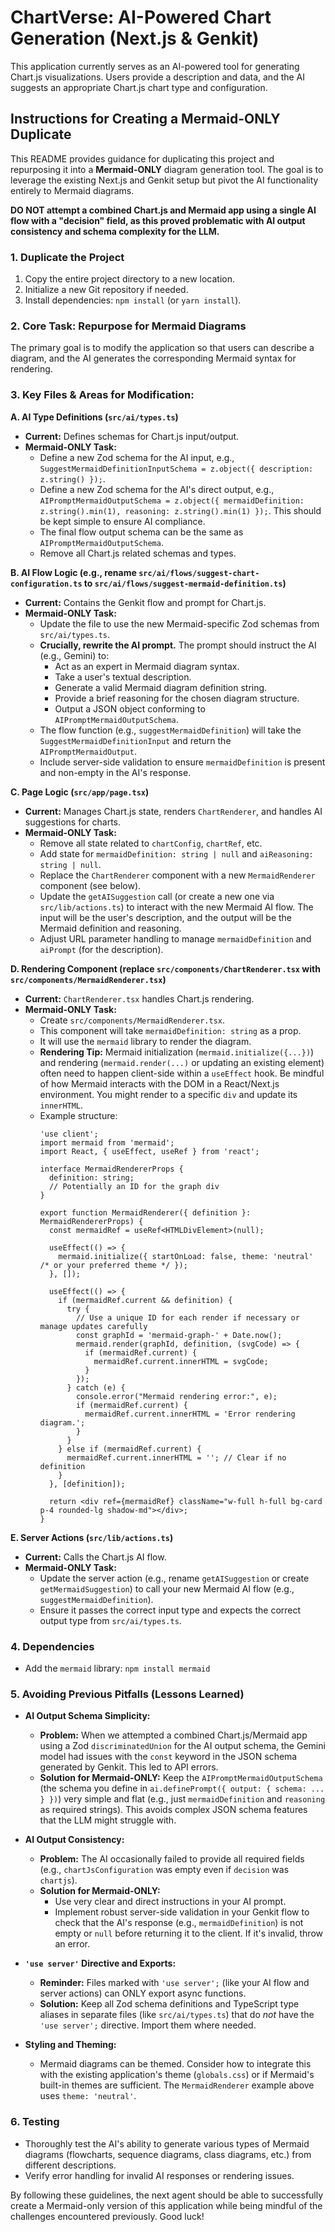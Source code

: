 
# ChartVerse: AI-Powered Chart Generation (Next.js & Genkit)

This application currently serves as an AI-powered tool for generating Chart.js visualizations. Users provide a description and data, and the AI suggests an appropriate Chart.js chart type and configuration.

## Instructions for Creating a Mermaid-ONLY Duplicate

This README provides guidance for duplicating this project and repurposing it into a **Mermaid-ONLY** diagram generation tool. The goal is to leverage the existing Next.js and Genkit setup but pivot the AI functionality entirely to Mermaid diagrams.

**DO NOT attempt a combined Chart.js and Mermaid app using a single AI flow with a "decision" field, as this proved problematic with AI output consistency and schema complexity for the LLM.**

### 1. Duplicate the Project

1.  Copy the entire project directory to a new location.
2.  Initialize a new Git repository if needed.
3.  Install dependencies: `npm install` (or `yarn install`).

### 2. Core Task: Repurpose for Mermaid Diagrams

The primary goal is to modify the application so that users can describe a diagram, and the AI generates the corresponding Mermaid syntax for rendering.

### 3. Key Files & Areas for Modification:

**A. AI Type Definitions (`src/ai/types.ts`)**

*   **Current:** Defines schemas for Chart.js input/output.
*   **Mermaid-ONLY Task:**
    *   Define a new Zod schema for the AI input, e.g., `SuggestMermaidDefinitionInputSchema = z.object({ description: z.string() });`.
    *   Define a new Zod schema for the AI's direct output, e.g., `AIPromptMermaidOutputSchema = z.object({ mermaidDefinition: z.string().min(1), reasoning: z.string().min(1) });`. This should be kept simple to ensure AI compliance.
    *   The final flow output schema can be the same as `AIPromptMermaidOutputSchema`.
    *   Remove all Chart.js related schemas and types.

**B. AI Flow Logic (e.g., rename `src/ai/flows/suggest-chart-configuration.ts` to `src/ai/flows/suggest-mermaid-definition.ts`)**

*   **Current:** Contains the Genkit flow and prompt for Chart.js.
*   **Mermaid-ONLY Task:**
    *   Update the file to use the new Mermaid-specific Zod schemas from `src/ai/types.ts`.
    *   **Crucially, rewrite the AI prompt.** The prompt should instruct the AI (e.g., Gemini) to:
        *   Act as an expert in Mermaid diagram syntax.
        *   Take a user's textual description.
        *   Generate a valid Mermaid diagram definition string.
        *   Provide a brief reasoning for the chosen diagram structure.
        *   Output a JSON object conforming to `AIPromptMermaidOutputSchema`.
    *   The flow function (e.g., `suggestMermaidDefinition`) will take the `SuggestMermaidDefinitionInput` and return the `AIPromptMermaidOutput`.
    *   Include server-side validation to ensure `mermaidDefinition` is present and non-empty in the AI's response.

**C. Page Logic (`src/app/page.tsx`)**

*   **Current:** Manages Chart.js state, renders `ChartRenderer`, and handles AI suggestions for charts.
*   **Mermaid-ONLY Task:**
    *   Remove all state related to `chartConfig`, `chartRef`, etc.
    *   Add state for `mermaidDefinition: string | null` and `aiReasoning: string | null`.
    *   Replace the `ChartRenderer` component with a new `MermaidRenderer` component (see below).
    *   Update the `getAISuggestion` call (or create a new one via `src/lib/actions.ts`) to interact with the new Mermaid AI flow. The input will be the user's description, and the output will be the Mermaid definition and reasoning.
    *   Adjust URL parameter handling to manage `mermaidDefinition` and `aiPrompt` (for the description).

**D. Rendering Component (replace `src/components/ChartRenderer.tsx` with `src/components/MermaidRenderer.tsx`)**

*   **Current:** `ChartRenderer.tsx` handles Chart.js rendering.
*   **Mermaid-ONLY Task:**
    *   Create `src/components/MermaidRenderer.tsx`.
    *   This component will take `mermaidDefinition: string` as a prop.
    *   It will use the `mermaid` library to render the diagram.
    *   **Rendering Tip:** Mermaid initialization (`mermaid.initialize({...})`) and rendering (`mermaid.render(...)` or updating an existing element) often need to happen client-side within a `useEffect` hook. Be mindful of how Mermaid interacts with the DOM in a React/Next.js environment. You might render to a specific `div` and update its `innerHTML`.
    *   Example structure:
        ```tsx
        'use client';
        import mermaid from 'mermaid';
        import React, { useEffect, useRef } from 'react';

        interface MermaidRendererProps {
          definition: string;
          // Potentially an ID for the graph div
        }

        export function MermaidRenderer({ definition }: MermaidRendererProps) {
          const mermaidRef = useRef<HTMLDivElement>(null);

          useEffect(() => {
            mermaid.initialize({ startOnLoad: false, theme: 'neutral' /* or your preferred theme */ });
          }, []);

          useEffect(() => {
            if (mermaidRef.current && definition) {
              try {
                // Use a unique ID for each render if necessary or manage updates carefully
                const graphId = 'mermaid-graph-' + Date.now(); 
                mermaid.render(graphId, definition, (svgCode) => {
                  if (mermaidRef.current) {
                    mermaidRef.current.innerHTML = svgCode;
                  }
                });
              } catch (e) {
                console.error("Mermaid rendering error:", e);
                if (mermaidRef.current) {
                  mermaidRef.current.innerHTML = 'Error rendering diagram.';
                }
              }
            } else if (mermaidRef.current) {
              mermaidRef.current.innerHTML = ''; // Clear if no definition
            }
          }, [definition]);

          return <div ref={mermaidRef} className="w-full h-full bg-card p-4 rounded-lg shadow-md"></div>;
        }
        ```

**E. Server Actions (`src/lib/actions.ts`)**

*   **Current:** Calls the Chart.js AI flow.
*   **Mermaid-ONLY Task:**
    *   Update the server action (e.g., rename `getAISuggestion` or create `getMermaidSuggestion`) to call your new Mermaid AI flow (e.g., `suggestMermaidDefinition`).
    *   Ensure it passes the correct input type and expects the correct output type from `src/ai/types.ts`.

### 4. Dependencies

*   Add the `mermaid` library: `npm install mermaid`

### 5. Avoiding Previous Pitfalls (Lessons Learned)

*   **AI Output Schema Simplicity:**
    *   **Problem:** When we attempted a combined Chart.js/Mermaid app using a Zod `discriminatedUnion` for the AI output schema, the Gemini model had issues with the `const` keyword in the JSON schema generated by Genkit. This led to API errors.
    *   **Solution for Mermaid-ONLY:** Keep the `AIPromptMermaidOutputSchema` (the schema you define in `ai.definePrompt({ output: { schema: ... } })`) very simple and flat (e.g., just `mermaidDefinition` and `reasoning` as required strings). This avoids complex JSON schema features that the LLM might struggle with.

*   **AI Output Consistency:**
    *   **Problem:** The AI occasionally failed to provide all required fields (e.g., `chartJsConfiguration` was empty even if `decision` was `chartjs`).
    *   **Solution for Mermaid-ONLY:**
        *   Use very clear and direct instructions in your AI prompt.
        *   Implement robust server-side validation in your Genkit flow to check that the AI's response (e.g., `mermaidDefinition`) is not empty or `null` before returning it to the client. If it's invalid, throw an error.

*   **`'use server'` Directive and Exports:**
    *   **Reminder:** Files marked with `'use server';` (like your AI flow and server actions) can ONLY export async functions.
    *   **Solution:** Keep all Zod schema definitions and TypeScript type aliases in separate files (like `src/ai/types.ts`) that do *not* have the `'use server';` directive. Import them where needed.

*   **Styling and Theming:**
    *   Mermaid diagrams can be themed. Consider how to integrate this with the existing application's theme (`globals.css`) or if Mermaid's built-in themes are sufficient. The `MermaidRenderer` example above uses `theme: 'neutral'`.

### 6. Testing

*   Thoroughly test the AI's ability to generate various types of Mermaid diagrams (flowcharts, sequence diagrams, class diagrams, etc.) from different descriptions.
*   Verify error handling for invalid AI responses or rendering issues.

By following these guidelines, the next agent should be able to successfully create a Mermaid-only version of this application while being mindful of the challenges encountered previously. Good luck!
